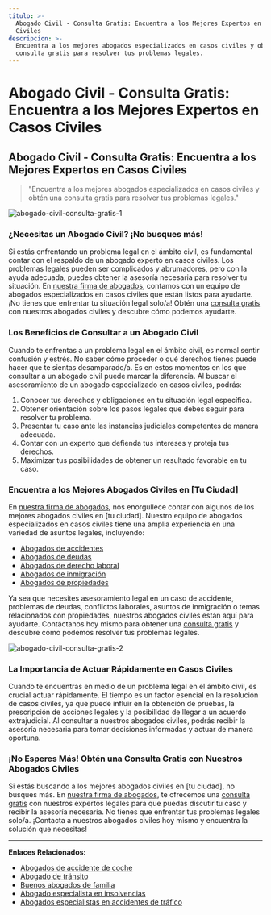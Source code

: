 ```yaml
---
titulo: >-
  Abogado Civil - Consulta Gratis: Encuentra a los Mejores Expertos en Casos
  Civiles
descripcion: >-
  Encuentra a los mejores abogados especializados en casos civiles y obtén una
  consulta gratis para resolver tus problemas legales.
---
```


# Abogado Civil - Consulta Gratis: Encuentra a los Mejores Expertos en Casos Civiles

## Abogado Civil - Consulta Gratis: Encuentra a los Mejores Expertos en Casos Civiles

> "Encuentra a los mejores abogados especializados en casos civiles y obtén una consulta gratis para resolver tus problemas legales."

![abogado-civil-consulta-gratis-1](./img/abogado-civil-consulta-gratis-1.webp)

### ¿Necesitas un Abogado Civil? ¡No busques más!

Si estás enfrentando un problema legal en el ámbito civil, es fundamental contar con el respaldo de un abogado experto en casos civiles. Los problemas legales pueden ser complicados y abrumadores, pero con la ayuda adecuada, puedes obtener la asesoría necesaria para resolver tu situación. En [nuestra firma de abogados](bufete-juridico), contamos con un equipo de abogados especializados en casos civiles que están listos para ayudarte. ¡No tienes que enfrentar tu situación legal solo/a! Obtén una [consulta gratis](consultas-a-abogado) con nuestros abogados civiles y descubre cómo podemos ayudarte.

### Los Beneficios de Consultar a un Abogado Civil

Cuando te enfrentas a un problema legal en el ámbito civil, es normal sentir confusión y estrés. No saber cómo proceder o qué derechos tienes puede hacer que te sientas desamparado/a. Es en estos momentos en los que consultar a un abogado civil puede marcar la diferencia. Al buscar el asesoramiento de un abogado especializado en casos civiles, podrás:

1. Conocer tus derechos y obligaciones en tu situación legal específica.
2. Obtener orientación sobre los pasos legales que debes seguir para resolver tu problema.
3. Presentar tu caso ante las instancias judiciales competentes de manera adecuada.
4. Contar con un experto que defienda tus intereses y proteja tus derechos.
5. Maximizar tus posibilidades de obtener un resultado favorable en tu caso.

### Encuentra a los Mejores Abogados Civiles en [Tu Ciudad]

En [nuestra firma de abogados](bufete-juridico), nos enorgullece contar con algunos de los mejores abogados civiles en [tu ciudad]. Nuestro equipo de abogados especializados en casos civiles tiene una amplia experiencia en una variedad de asuntos legales, incluyendo:

- [Abogados de accidentes](abogados-de-accidentes)
- [Abogados de deudas](abogados-especialistas-en-deudas)
- [Abogados de derecho laboral](abogados-de-derecho-laboral)
- [Abogados de inmigración](abogado-de-inmigracion-usa)
- [Abogados de propiedades](abogados-de-propiedades)

Ya sea que necesites asesoramiento legal en un caso de accidente, problemas de deudas, conflictos laborales, asuntos de inmigración o temas relacionados con propiedades, nuestros abogados civiles están aquí para ayudarte. Contáctanos hoy mismo para obtener una [consulta gratis](consultas-a-abogado) y descubre cómo podemos resolver tus problemas legales.

![abogado-civil-consulta-gratis-2](./img/abogado-civil-consulta-gratis-2.webp)

### La Importancia de Actuar Rápidamente en Casos Civiles

Cuando te encuentras en medio de un problema legal en el ámbito civil, es crucial actuar rápidamente. El tiempo es un factor esencial en la resolución de casos civiles, ya que puede influir en la obtención de pruebas, la prescripción de acciones legales y la posibilidad de llegar a un acuerdo extrajudicial. Al consultar a nuestros abogados civiles, podrás recibir la asesoría necesaria para tomar decisiones informadas y actuar de manera oportuna.

### ¡No Esperes Más! Obtén una Consulta Gratis con Nuestros Abogados Civiles

Si estás buscando a los mejores abogados civiles en [tu ciudad], no busques más. En [nuestra firma de abogados](bufete-juridico), te ofrecemos una [consulta gratis](consultas-a-abogado) con nuestros expertos legales para que puedas discutir tu caso y recibir la asesoría necesaria. No tienes que enfrentar tus problemas legales solo/a. ¡Contacta a nuestros abogados civiles hoy mismo y encuentra la solución que necesitas!

---

**Enlaces Relacionados:**

- [Abogados de accidente de coche](abogados-accidente-coche)
- [Abogado de tránsito](abogado-de-transito)
- [Buenos abogados de familia](buenos-abogados-de-familia)
- [Abogado especialista en insolvencias](abogado-especialista-en-insolvencias)
- [Abogados especialistas en accidentes de tráfico](abogados-especialistas-en-accidentes-de-trafico)
